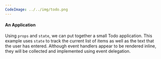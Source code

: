 ```yaml
---
CodeImage: ../../img/todo.png
---
```

<div>
    <h4>An Application</h4>
    <p>
        Using <code>props</code> and <code>state</code>, we can put together a small Todo application. This example uses <code >state</code> to track the current list of items as well as the text that the user has entered. Although event handlers appear to be rendered inline, they will be collected and implemented using event delegation.
    </p>
</div>